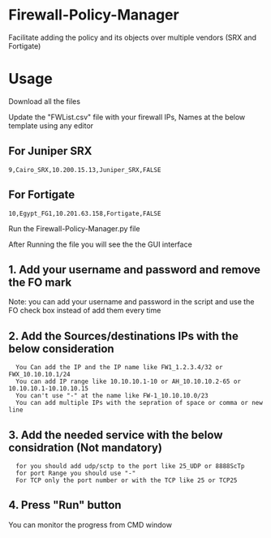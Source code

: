 # Firewall-Policy-Manager
Facilitate adding the policy and its objects over multiple vendors (SRX and Fortigate) 


# Usage
 
 Download all the files
 
Update the "FWList.csv" file with your firewall IPs, Names at the below template using any editor
 
## For Juniper SRX
 
    9,Cairo_SRX,10.200.15.13,Juniper_SRX,FALSE
 
## For Fortigate
 
    10,Egypt_FG1,10.201.63.158,Fortigate,FALSE


Run the Firewall-Policy-Manager.py file


 After Running the file you will see the the GUI interface

   ## 1. Add your username and password and remove the FO mark
   Note: you can add your username and password in the script and use the FO check box instead of add them every time
  
   ## 2. Add the Sources/destinations IPs with the below consideration
   
      You Can add the IP and the IP name like FW1_1.2.3.4/32 or FWX_10.10.10.1/24
      You can add IP range like 10.10.10.1-10 or AH_10.10.10.2-65 or 10.10.10.1-10.10.10.15
      You can't use "-" at the name like FW-1_10.10.10.0/23
      You can add multiple IPs with the sepration of space or comma or new line
     
   ## 3. Add the needed service with the below considration (Not mandatory)
     
      for you should add udp/sctp to the port like 25_UDP or 8888ScTp
      for port Range you should use "-"
      For TCP only the port number or with the TCP like 25 or TCP25

   ## 4. Press "Run" button
   You can monitor the progress from CMD window
